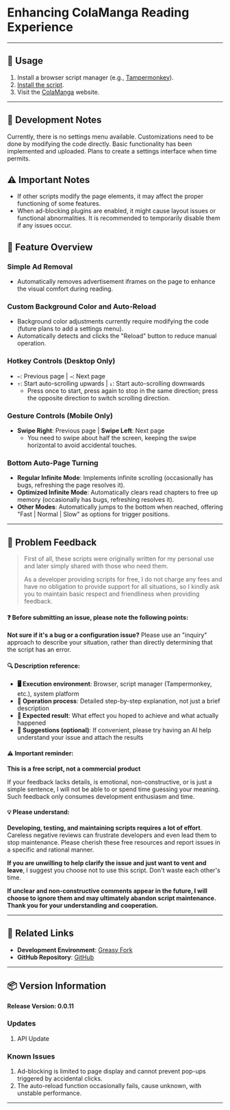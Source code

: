 # **Enhancing ColaManga Reading Experience**

---

## **👻 Usage**

1. Install a browser script manager (e.g., [Tampermonkey](https://chrome.google.com/webstore/detail/tampermonkey/dhdgffkkebhmkfjojejmpbldmpobfkfo)).
2. [Install the script](https://update.greasyfork.org/scripts/488622/ColaManga%20%E7%80%8F%E8%A6%BD%E5%A2%9E%E5%BC%B7.user.js).
3. Visit the [ColaManga](https://www.colamanga.com/) website.

---

## **🚧 Development Notes**

Currently, there is no settings menu available. Customizations need to be done by modifying the code directly. Basic functionality has been implemented and uploaded. Plans to create a settings interface when time permits.

## **⚠️ Important Notes**
- If other scripts modify the page elements, it may affect the proper functioning of some features.
- When ad-blocking plugins are enabled, it might cause layout issues or functional abnormalities. It is recommended to temporarily disable them if any issues occur.

## **📜 Feature Overview**

### **Simple Ad Removal**
- Automatically removes advertisement iframes on the page to enhance the visual comfort during reading.

### **Custom Background Color and Auto-Reload**
- Background color adjustments currently require modifying the code (future plans to add a settings menu).
- Automatically detects and clicks the "Reload" button to reduce manual operation.

### **Hotkey Controls (Desktop Only)**
- `←`: Previous page | `→`: Next page  
- `↑`: Start auto-scrolling upwards | `↓`: Start auto-scrolling downwards  
  - Press once to start, press again to stop in the same direction; press the opposite direction to switch scrolling direction.

### **Gesture Controls (Mobile Only)**
- **Swipe Right**: Previous page | **Swipe Left**: Next page  
  - You need to swipe about half the screen, keeping the swipe horizontal to avoid accidental touches.

### **Bottom Auto-Page Turning**
- **Regular Infinite Mode**: Implements infinite scrolling (occasionally has bugs, refreshing the page resolves it).
- **Optimized Infinite Mode**: Automatically clears read chapters to free up memory (occasionally has bugs, refreshing resolves it).
- **Other Modes**: Automatically jumps to the bottom when reached, offering "Fast | Normal | Slow" as options for trigger positions.

---

## 📣 Problem Feedback

> First of all, these scripts were originally written for my personal use and later simply shared with those who need them.
>
> As a developer providing scripts for free, I do not charge any fees and have no obligation to provide support for all situations, so I kindly ask you to maintain basic respect and friendliness when providing feedback.

#### ❓ Before submitting an issue, please note the following points:

**Not sure if it's a bug or a configuration issue?** Please use an "inquiry" approach to describe your situation, rather than directly determining that the script has an error.

#### 🔍 Description reference:

- **🖥️ Execution environment**: Browser, script manager (Tampermonkey, etc.), system platform
- **🧭 Operation process**: Detailed step-by-step explanation, not just a brief description
- **🎯 Expected result**: What effect you hoped to achieve and what actually happened
- **🤖 Suggestions (optional)**: If convenient, please try having an AI help understand your issue and attach the results

#### ⚠️ Important reminder:

**This is a free script, not a commercial product**

If your feedback lacks details, is emotional, non-constructive, or is just a simple sentence, I will not be able to or spend time guessing your meaning. Such feedback only consumes development enthusiasm and time.

#### 💡 Please understand:

**Developing, testing, and maintaining scripts requires a lot of effort**. Careless negative reviews can frustrate developers and even lead them to stop maintenance. Please cherish these free resources and report issues in a specific and rational manner.

**If you are unwilling to help clarify the issue and just want to vent and leave**, I suggest you choose not to use this script. Don't waste each other's time.

**If unclear and non-constructive comments appear in the future, I will choose to ignore them and may ultimately abandon script maintenance. Thank you for your understanding and cooperation.**

---

## **🔗 Related Links**

- **Development Environment**: [Greasy Fork](https://greasyfork.org/zh-TW/users/989635-canaan-hs)  
- **GitHub Repository**: [GitHub](https://github.com/Canaan-HS/MonkeyScript/tree/main/ColaMangaEnhance)

---

## **📦 Version Information**

**Release Version: 0.0.11**

### **Updates**
1. API Update

### **Known Issues**
1. Ad-blocking is limited to page display and cannot prevent pop-ups triggered by accidental clicks.
2. The auto-reload function occasionally fails, cause unknown, with unstable performance.

---